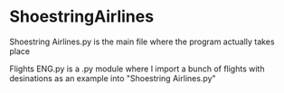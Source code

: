 # ShoestringAirlines

Shoestring Airlines.py is the main file where the program actually takes place

Flights ENG.py is a .py module where I import a bunch of flights with desinations as an example into "Shoestring Airlines.py"
